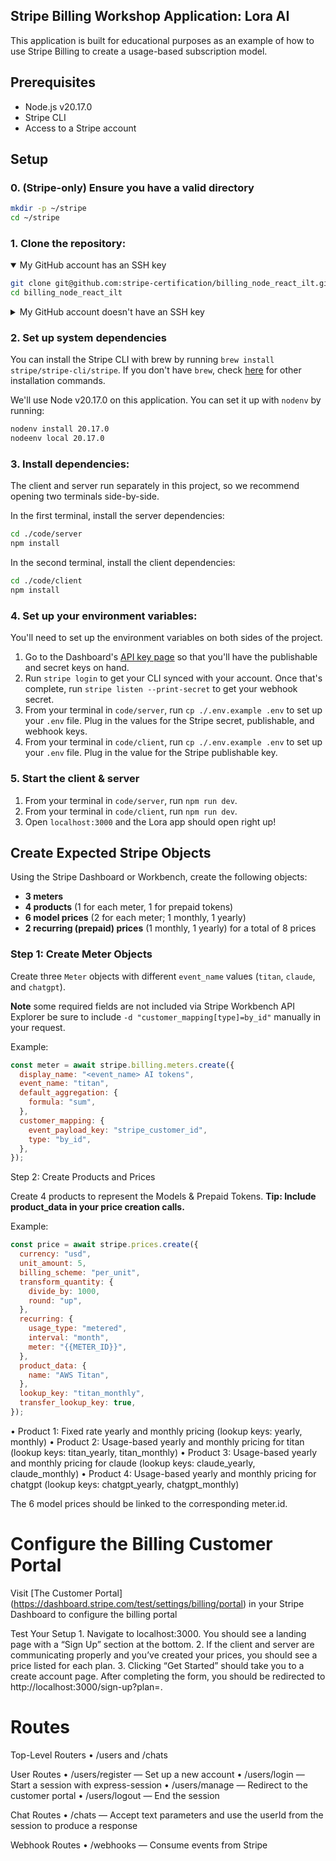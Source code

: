 ## Stripe Billing Workshop Application: Lora AI

This application is built for educational purposes as an example of how to use Stripe Billing to create a usage-based subscription model.

## Prerequisites

- Node.js v20.17.0
- Stripe CLI
- Access to a Stripe account

## Setup

### 0. (Stripe-only) Ensure you have a valid directory

```bash
mkdir -p ~/stripe
cd ~/stripe
```

### 1. Clone the repository:

<details open>

<summary>My GitHub account has an SSH key</summary>

```bash
git clone git@github.com:stripe-certification/billing_node_react_ilt.git
cd billing_node_react_ilt
```

</details>

<details>

<summary>My GitHub account doesn't have an SSH key</summary>

You can quickly clone the repo by using the GitHub CLI.

```bash
brew install gh
gh auth login
gh repo clone stripe-certification/billing_node_react_ilt
cd billing_node_react_ilt
```

</details>
   
### 2. Set up system dependencies

You can install the Stripe CLI with brew by running `brew install stripe/stripe-cli/stripe`. If you don't have `brew`, check [here](https://docs.stripe.com/stripe-cli) for other installation commands.

We'll use Node v20.17.0 on this application.  You can set it up with `nodenv` by running:

```bash
nodenv install 20.17.0
nodeenv local 20.17.0
```

### 3. Install dependencies:

The client and server run separately in this project, so we recommend opening two terminals side-by-side.

In the first terminal, install the server dependencies:
  

```bash
cd ./code/server
npm install
```

In the second terminal, install the client dependencies:

```bash
cd ./code/client
npm install
```

### 4. Set up your environment variables:

You'll need to set up the environment variables on both sides of the project.  

1. Go to the Dashboard's [API key page](https://dashboard.stripe.com/test/apikeys) so that you'll have the publishable and secret keys on hand.
2. Run `stripe login` to get your CLI synced with your account. Once that's complete, run `stripe listen --print-secret` to get your webhook secret.
3. From your terminal in `code/server`, run `cp ./.env.example .env` to set up your `.env` file. Plug in the values for the Stripe secret, publishable, and webhook keys.
4. From your terminal in `code/client`, run `cp ./.env.example .env` to set up your `.env` file. Plug in the value for the Stripe publishable key.


### 5. Start the client & server

1. From your terminal in `code/server`, run `npm run dev`.
2. From your terminal in `code/client`, run `npm run dev`.
3. Open `localhost:3000` and the Lora app should open right up!


## Create Expected Stripe Objects

Using the Stripe Dashboard or Workbench, create the following objects:

- **3 meters**
- **4 products** (1 for each meter, 1 for prepaid tokens)
- **6 model prices** (2 for each meter; 1 monthly, 1 yearly)
- **2 recurring (prepaid) prices** (1 monthly, 1 yearly) for a total of 8 prices

### Step 1: Create Meter Objects

Create three `Meter` objects with different `event_name` values (`titan`, `claude`, and `chatgpt`).

**Note** some required fields are not included via Stripe Workbench API Explorer
be sure to include `-d "customer_mapping[type]=by_id"` manually in your request.

Example:

```javascript
const meter = await stripe.billing.meters.create({
  display_name: "<event_name> AI tokens",
  event_name: "titan",
  default_aggregation: {
    formula: "sum",
  },
  customer_mapping: {
    event_payload_key: "stripe_customer_id",
    type: "by_id",
  },
});
```

Step 2: Create Products and Prices

Create 4 products to represent the Models & Prepaid Tokens. **Tip: Include product_data in your price creation calls.**

Example:

```javascript
const price = await stripe.prices.create({
  currency: "usd",
  unit_amount: 5,
  billing_scheme: "per_unit",
  transform_quantity: {
    divide_by: 1000,
    round: "up",
  },
  recurring: {
    usage_type: "metered",
    interval: "month",
    meter: "{{METER_ID}}",
  },
  product_data: {
    name: "AWS Titan",
  },
  lookup_key: "titan_monthly",
  transfer_lookup_key: true,
});
```

• Product 1: Fixed rate yearly and monthly pricing (lookup keys: yearly, monthly)
• Product 2: Usage-based yearly and monthly pricing for titan (lookup keys: titan_yearly, titan_monthly)
• Product 3: Usage-based yearly and monthly pricing for claude (lookup keys: claude_yearly, claude_monthly)
• Product 4: Usage-based yearly and monthly pricing for chatgpt (lookup keys: chatgpt_yearly, chatgpt_monthly)

The 6 model prices should be linked to the corresponding meter.id.

# Configure the Billing Customer Portal

Visit [The Customer Portal] (https://dashboard.stripe.com/test/settings/billing/portal) in your Stripe Dashboard to configure the billing portal

Test Your Setup 1. Navigate to localhost:3000. You should see a landing page with a “Sign Up” section at the bottom. 2. If the client and server are communicating properly and you’ve created your prices, you should see a price listed for each plan. 3. Clicking “Get Started” should take you to a create account page. After completing the form, you should be redirected to http://localhost:3000/sign-up?plan=<selected-plan>.

# Routes

Top-Level Routers
• /users and /chats

User Routes
• /users/register — Set up a new account
• /users/login — Start a session with express-session
• /users/manage — Redirect to the customer portal
• /users/logout — End the session

Chat Routes
• /chats — Accept text parameters and use the userId from the session to produce a response

Webhook Routes
• /webhooks — Consume events from Stripe
